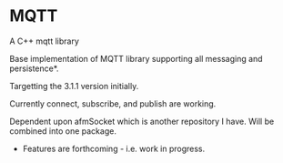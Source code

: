 # MQTT
A C++ mqtt library


Base implementation of MQTT library supporting all messaging and persistence*.

Targetting the 3.1.1 version initially.

Currently connect, subscribe, and publish are working.

Dependent upon afmSocket which is another repository I have.
Will be combined into one package.

* Features are forthcoming - i.e. work in progress.

